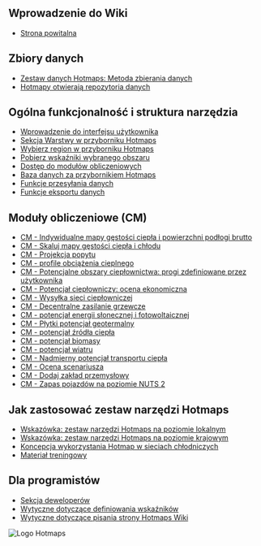 <h2>Wprowadzenie do Wiki</h2><ul><li> <a href="Home">Strona powitalna</a></li></ul><h2> Zbiory danych</h2><ul><li> <a href="Hotmaps-data-set-method-of-data-collection">Zestaw danych Hotmaps: Metoda zbierania danych</a></li><li> <a href="Hotmaps-open-data-repositories">Hotmapy otwierają repozytoria danych</a></li></ul><h2> Ogólna funkcjonalność i struktura narzędzia</h2><ul><li> <a href="Introduction-to-user-interface">Wprowadzenie do interfejsu użytkownika</a></li><li> <a href="Layers-section-in-the-Hotmaps-toolbox">Sekcja Warstwy w przyborniku Hotmaps</a></li><li> <a href="Select-a-region-in-the-Hotmaps-toolbox">Wybierz region w przyborniku Hotmaps</a></li><li> <a href="Retrieve-indicators-of-a-selected-area">Pobierz wskaźniki wybranego obszaru</a></li><li> <a href="Access-to-calculation-modules">Dostęp do modułów obliczeniowych</a></li><li> <a href="Database-behind-the-Hotmaps-toolbox">Baza danych za przybornikiem Hotmaps</a></li><li> <a href="Data-upload-functionalities">Funkcje przesyłania danych</a></li><li> <a href="Data-export-functionalities">Funkcje eksportu danych</a></li></ul><h2> Moduły obliczeniowe (CM)</h2><ul><li> <a href="CM-Customized-heat-and-floor-area-density-maps">CM - Indywidualne mapy gęstości ciepła i powierzchni podłogi brutto</a></li><li> <a href="CM-Scale-heat-and-cool-density-maps">CM - Skaluj mapy gęstości ciepła i chłodu</a></li><li> <a href="CM-Demand-projection">CM - Projekcja popytu</a></li><li> <a href="CM-Heat-load-profiles">CM - profile obciążenia cieplnego</a></li><li> <a href="CM-District-heating-potential-areas-user-defined-thresholds">CM - Potencjalne obszary ciepłownictwa: progi zdefiniowane przez użytkownika</a></li><li> <a href="CM-District-heating-potential-economic-assessment">CM - Potencjał ciepłowniczy: ocena ekonomiczna</a></li><li> <a href="CM-District-heating-supply-dispatch">CM - Wysyłka sieci ciepłowniczej</a></li><li> <a href="CM-Decentral-heating-supply">CM - Decentralne zasilanie grzewcze</a></li><li> <a href="CM-Solar-thermal-and-PV-potential">CM - potencjał energii słonecznej i fotowoltaicznej</a></li><li> <a href="CM-Shallow-geothermal-potential">CM - Płytki potencjał geotermalny</a></li><li> <a href="CM-Heat-source-potential">CM - potencjał źródła ciepła</a></li><li> <a href="CM-Biomass-potential">CM - potencjał biomasy</a></li><li> <a href="CM-Wind-potential">CM - potencjał wiatru</a></li><li> <a href="CM-Excess-heat-transport-potential">CM - Nadmierny potencjał transportu ciepła</a></li><li> <a href="CM-Scenario-assessment">CM - Ocena scenariusza</a></li><li> <a href="CM-Add-industry-plant">CM - Dodaj zakład przemysłowy</a></li><li> <a href="CM-Vehicle-stock-at-NUTS-2-level">CM - Zapas pojazdów na poziomie NUTS 2</a></li></ul><h2> Jak zastosować zestaw narzędzi Hotmaps</h2><ul><li> <a href="guide-local-and-municipal-levels">Wskazówka: zestaw narzędzi Hotmaps na poziomie lokalnym</a></li><li> <a href="guide-national-level-comprehensive-assessment-eed">Wskazówka: zestaw narzędzi Hotmaps na poziomie krajowym</a></li><li> <a href="District-Cooling">Koncepcja wykorzystania Hotmap w sieciach chłodniczych</a></li><li> <a href="training-material">Materiał treningowy</a></li></ul><h2> Dla programistów</h2><ul><li> <a href="Developers">Sekcja deweloperów</a></li><li> <a href="Guidelines-for-defining-indicators">Wytyczne dotyczące definiowania wskaźników</a></li><li> <a href="Guidelines-for-writing-a-Hotmaps-Wiki-page">Wytyczne dotyczące pisania strony Hotmaps Wiki</a></li></ul><img alt="Logo Hotmaps" src="https://www.hotmaps-project.eu/wp-content/uploads/2017/02/logo.svg"/>